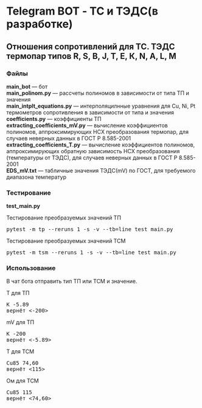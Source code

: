 <h1>Telegram BOT - ТС и ТЭДС(в разработке)</h1>
<h2>Отношения сопротивлений для ТС. ТЭДС термопар типов R, S, В, J, Т, Е, К, N, A, L, М</h2>

<h3>Файлы</h3>
<p>
<b>main_bot</b> — бот<br>
<b>main_polinom.py</b> — рассчеты полиномов в зависимости от типа ТП и значения<br>
<b>main_intplt_equations.py</b> — интерполяцилнные уравнения для Cu, Ni, Pt термометров сопротивления в зависимости от типа и значения<br>
<b>coefficients.py</b> — коэффициенты ТП<br>
<b>extracting_coefficients_mV.py</b> — вычисление коэффициентов полиномов, аппроксимирующих НСХ преобразования термопар, для случаев неверных данных в ГОСТ Р 8.585-2001<br>
<b>extracting_coefficients_T.py</b> — вычисление коэффициентов полиномов, аппроксимирующих обратную зависимость НСХ преобразования (температуры от ТЭДС), для случаев неверных данных в ГОСТ Р 8.585-2001<br>
<b>EDS_mV.txt</b> — табличные значения ТЭДС(mV) по ГОСТ, для требуемого диапазона температур
</p>

<h3>Тестирование</h3>
<p>
<b>test_main.py</b> <br>
</p>
Тестирование преобразуемых значений ТП
<pre>pytest -m tp --reruns 1 -s -v --tb=line test_main.py</pre>
Тестирование преобразуемых значений ТСМ
<pre>pytest -m tsm --reruns 1 -s -v --tb=line test_main.py</pre>

<h3>Использование</h3>
<p>
В чат бота отправить тип ТП или ТСМ и значение.
</p>
Т для ТП
<pre>K -5.89
вернёт <-200></pre>
mV для ТП
<pre>K -200
вернёт <-5.89></pre>
Т для ТСМ
<pre>Cu85 74,60
вернёт <115></pre>
Ом для ТСМ
<pre>Cu85 115
вернёт <74,60></pre>

